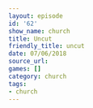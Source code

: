 ```yaml
---
layout: episode
id: '62'
show_name: church
title: Uncut
friendly_title: uncut
date: 07/06/2018
source_url: 
games: []
category: church
tags:
- church
---
```

